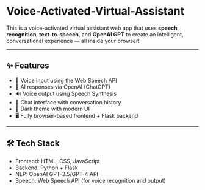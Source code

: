 # Voice-Activated-Virtual-Assistant

This is a voice-activated virtual assistant web app that uses **speech recognition**, **text-to-speech**, and **OpenAI GPT** to create an intelligent, conversational experience — all inside your browser!

---

## ✨ Features

- 🎤 Voice input using the Web Speech API
- 🧠 AI responses via OpenAI (ChatGPT)
- 🔊 Voice output using Speech Synthesis
- 💬 Chat interface with conversation history
- 🌙 Dark theme with modern UI
- 🖥️ Fully browser-based frontend + Flask backend

---

## 🛠️ Tech Stack

- Frontend: HTML, CSS, JavaScript
- Backend: Python + Flask
- NLP: OpenAI GPT-3.5/GPT-4 API
- Speech: Web Speech API (for voice recognition and output)
